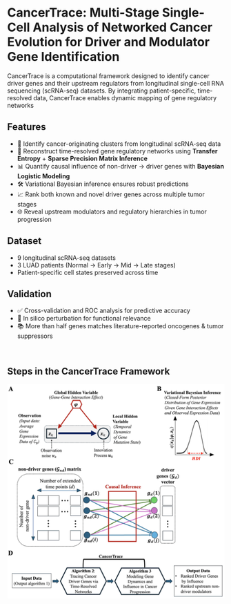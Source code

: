 # CancerTrace: Multi-Stage Single-Cell Analysis of Networked Cancer Evolution for Driver and Modulator Gene Identification 

CancerTrace is a computational framework designed to identify cancer driver genes and their upstream regulators from longitudinal single-cell RNA sequencing (scRNA-seq) datasets. By integrating patient-specific, time-resolved data, CancerTrace enables dynamic mapping of gene regulatory networks

## Features
- 🔎 Identify cancer-originating clusters from longitudinal scRNA-seq data  
- 🧬 Reconstruct time-resolved gene regulatory networks using **Transfer Entropy** + **Sparse Precision Matrix Inference**  
- 📊 Quantify causal influence of non-driver → driver genes with **Bayesian Logistic Modeling**  
- 🛠 Variational Bayesian inference ensures robust predictions  
- 📈 Rank both known and novel driver genes across multiple tumor stages  
- 🌐 Reveal upstream modulators and regulatory hierarchies in tumor progression  

## Dataset
- 9 longitudinal scRNA-seq datasets  
- 3 LUAD patients (Normal → Early → Mid → Late stages)  
- Patient-specific cell states preserved across time  

## Validation
- ✅ Cross-validation and ROC analysis for predictive accuracy  
- 🔄 In silico perturbation for functional relevance  
- 📚 More than half genes matches literature-reported oncogenes & tumor suppressors  


$~~$

## Steps in the CancerTrace Framework 

![](Figure/github.png)


